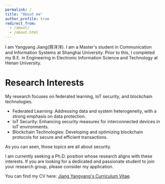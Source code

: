 ```yaml
---
permalink: /
title: "About me"
author_profile: true
redirect_from: 
  - /about/
  - /about.html
---
```


I am Yangyang Jiang(蒋洋洋). I am a Master's student in Communication and Information Systems at Shanghai University. Prior to this, I completed my B.E. in Engineering in Electronic Information Science and Technology at Henan University.


Research Interests
======
My research focuses on federated learning, IoT security, and blockchain technologies. 

- Federated Learning: Addressing data and system heterogeneity, with a strong emphasis on data protection.
- IoT Security: Enhancing security measures for interconnected devices in IoT environments.
- Blockchain Technologies: Developing and optimizing blockchain protocols for secure and efficient transactions.

As you can seen, those topics are all about security.

I am currently seeking a Ph.D. position whose research aligns with these interests. If you are looking for a dedicated and passionate student to join your research group, please consider my application.

You can find my CV here: [Jiang Yangyang's Curriculum Vitae](../files/Curriculum_Vitae.pdf).
